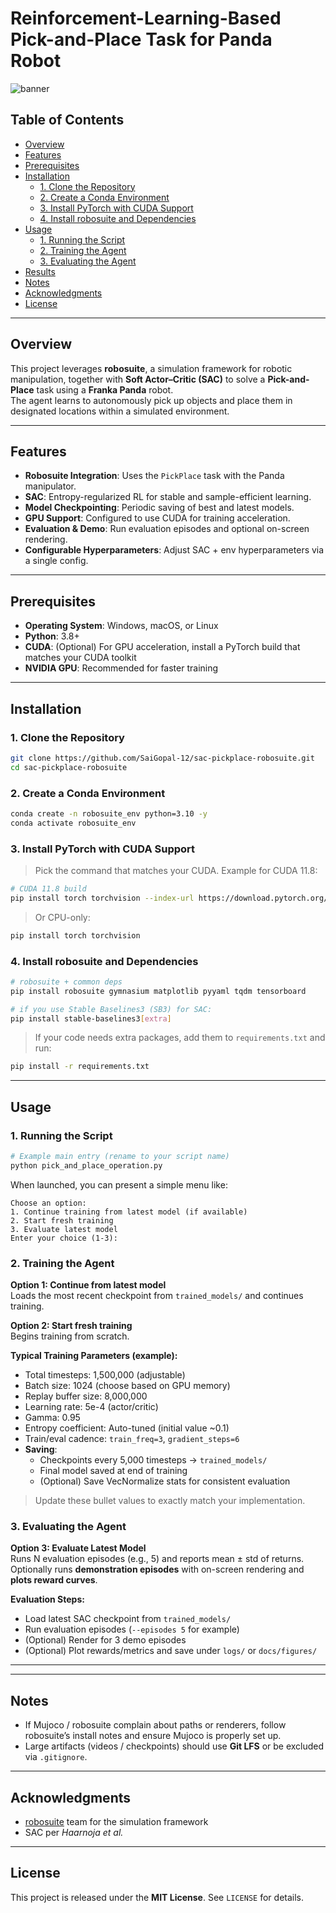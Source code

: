 # Reinforcement-Learning-Based Pick-and-Place Task for Panda Robot

![banner](docs/figures/robosuite_banner.png)

## Table of Contents
- [Overview](#overview)
- [Features](#features)
- [Prerequisites](#prerequisites)
- [Installation](#installation)
  - [1. Clone the Repository](#1-clone-the-repository)
  - [2. Create a Conda Environment](#2-create-a-conda-environment)
  - [3. Install PyTorch with CUDA Support](#3-install-pytorch-with-cuda-support)
  - [4. Install robosuite and Dependencies](#4-install-robosuite-and-dependencies)
- [Usage](#usage)
  - [1. Running the Script](#1-running-the-script)
  - [2. Training the Agent](#2-training-the-agent)
  - [3. Evaluating the Agent](#3-evaluating-the-agent)
- [Results](#results)
- [Notes](#notes)
- [Acknowledgments](#acknowledgments)
- [License](#license)

---

## Overview
This project leverages **robosuite**, a simulation framework for robotic manipulation, together with **Soft Actor–Critic (SAC)** to solve a **Pick-and-Place** task using a **Franka Panda** robot.  
The agent learns to autonomously pick up objects and place them in designated locations within a simulated environment.

---

## Features
- **Robosuite Integration**: Uses the `PickPlace` task with the Panda manipulator.
- **SAC**: Entropy-regularized RL for stable and sample-efficient learning.
- **Model Checkpointing**: Periodic saving of best and latest models.
- **GPU Support**: Configured to use CUDA for training acceleration.
- **Evaluation & Demo**: Run evaluation episodes and optional on-screen rendering.
- **Configurable Hyperparameters**: Adjust SAC + env hyperparameters via a single config.

---

## Prerequisites
- **Operating System**: Windows, macOS, or Linux  
- **Python**: 3.8+  
- **CUDA**: (Optional) For GPU acceleration, install a PyTorch build that matches your CUDA toolkit  
- **NVIDIA GPU**: Recommended for faster training

---

## Installation

### 1. Clone the Repository
```bash
git clone https://github.com/SaiGopal-12/sac-pickplace-robosuite.git
cd sac-pickplace-robosuite
```

### 2. Create a Conda Environment
```bash
conda create -n robosuite_env python=3.10 -y
conda activate robosuite_env
```

### 3. Install PyTorch with CUDA Support
> Pick the command that matches your CUDA. Example for CUDA 11.8:
```bash
# CUDA 11.8 build
pip install torch torchvision --index-url https://download.pytorch.org/whl/cu118
```
> Or CPU-only:
```bash
pip install torch torchvision
```

### 4. Install robosuite and Dependencies
```bash
# robosuite + common deps
pip install robosuite gymnasium matplotlib pyyaml tqdm tensorboard

# if you use Stable Baselines3 (SB3) for SAC:
pip install stable-baselines3[extra]
```
> If your code needs extra packages, add them to `requirements.txt` and run:
```bash
pip install -r requirements.txt
```

---

## Usage

### 1. Running the Script
```bash
# Example main entry (rename to your script name)
python pick_and_place_operation.py
```

When launched, you can present a simple menu like:
```
Choose an option:
1. Continue training from latest model (if available)
2. Start fresh training
3. Evaluate latest model
Enter your choice (1-3):
```

### 2. Training the Agent
**Option 1: Continue from latest model**  
Loads the most recent checkpoint from `trained_models/` and continues training.

**Option 2: Start fresh training**  
Begins training from scratch.

**Typical Training Parameters (example):**
- Total timesteps: 1,500,000 (adjustable)
- Batch size: 1024 (choose based on GPU memory)
- Replay buffer size: 8,000,000
- Learning rate: 5e-4 (actor/critic)
- Gamma: 0.95
- Entropy coefficient: Auto-tuned (initial value ~0.1)
- Train/eval cadence: `train_freq=3`, `gradient_steps=6`
- **Saving**:
  - Checkpoints every 5,000 timesteps → `trained_models/`
  - Final model saved at end of training
  - (Optional) Save VecNormalize stats for consistent evaluation

> Update these bullet values to exactly match your implementation.

### 3. Evaluating the Agent
**Option 3: Evaluate Latest Model**  
Runs N evaluation episodes (e.g., 5) and reports mean ± std of returns.  
Optionally runs **demonstration episodes** with on-screen rendering and **plots reward curves**.

**Evaluation Steps:**
- Load latest SAC checkpoint from `trained_models/`
- Run evaluation episodes (`--episodes 5` for example)
- (Optional) Render for 3 demo episodes
- (Optional) Plot rewards/metrics and save under `logs/` or `docs/figures/`

---

---

## Notes
- If Mujoco / robosuite complain about paths or renderers, follow robosuite’s install notes and ensure Mujoco is properly set up.
- Large artifacts (videos / checkpoints) should use **Git LFS** or be excluded via `.gitignore`.

---

## Acknowledgments
- [robosuite](https://robosuite.ai/) team for the simulation framework  
- SAC per *Haarnoja et al.*

---

## License
This project is released under the **MIT License**. See `LICENSE` for details.
